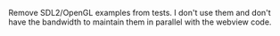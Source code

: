 Remove SDL2/OpenGL examples from tests. I don't use them and don't have the bandwidth to maintain them in parallel with the webview code.
